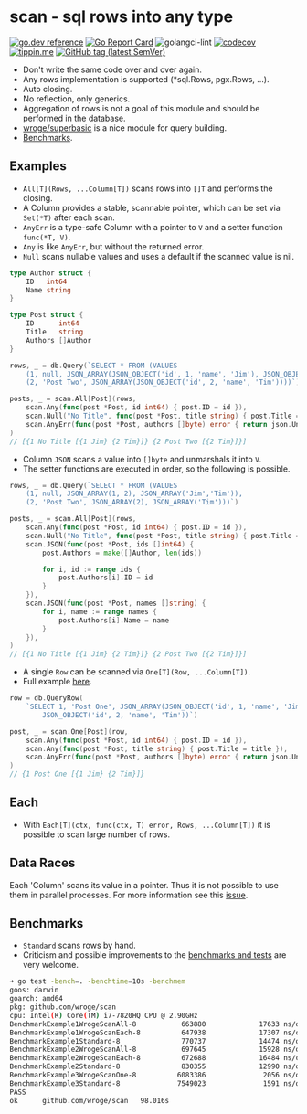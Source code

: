 # scan - sql rows into any type

[![go.dev reference](https://img.shields.io/badge/go.dev-reference-007d9c?logo=go&logoColor=white)](https://pkg.go.dev/github.com/wroge/scan)
[![Go Report Card](https://goreportcard.com/badge/github.com/wroge/scan)](https://goreportcard.com/report/github.com/wroge/scan)
![golangci-lint](https://github.com/wroge/scan/workflows/golangci-lint/badge.svg)
[![codecov](https://codecov.io/gh/wroge/scan/branch/main/graph/badge.svg?token=SBSedMOGHR)](https://codecov.io/gh/wroge/scan)
[![tippin.me](https://badgen.net/badge/%E2%9A%A1%EF%B8%8Ftippin.me/@_wroge/yellow)](https://tippin.me/@_wroge)
[![GitHub tag (latest SemVer)](https://img.shields.io/github/tag/wroge/scan.svg?style=social)](https://github.com/wroge/scan/tags)

- Don't write the same code over and over again.
- Any rows implementation is supported (*sql.Rows, pgx.Rows, ...).
- Auto closing.
- No reflection, only generics.
- Aggregation of rows is not a goal of this module and should be performed in the database.
- [wroge/superbasic](https://github.com/wroge/superbasic) is a nice module for query building.
- [Benchmarks](#benchmarks).

## Examples

- ```All[T](Rows, ...Column[T])``` scans rows into ```[]T``` and performs the closing.
- A Column provides a stable, scannable pointer, which can be set via ```Set(*T)``` after each scan.
- ```AnyErr``` is a type-safe Column with a pointer to ```V``` and a setter function ```func(*T, V)```.
- ```Any``` is like ```AnyErr```, but without the returned error.
- ```Null``` scans nullable values and uses a default if the scanned value is nil.

```go
type Author struct {
	ID   int64
	Name string
}

type Post struct {
	ID      int64
	Title   string
	Authors []Author
}

rows, _ = db.Query(`SELECT * FROM (VALUES 
	(1, null, JSON_ARRAY(JSON_OBJECT('id', 1, 'name', 'Jim'), JSON_OBJECT('id', 2, 'name', 'Tim'))),
	(2, 'Post Two', JSON_ARRAY(JSON_OBJECT('id', 2, 'name', 'Tim'))))`)

posts, _ = scan.All[Post](rows,
	scan.Any(func(post *Post, id int64) { post.ID = id }),
	scan.Null("No Title", func(post *Post, title string) { post.Title = title }),
	scan.AnyErr(func(post *Post, authors []byte) error { return json.Unmarshal(authors, &post.Authors) }),
)
// [{1 No Title [{1 Jim} {2 Tim}]} {2 Post Two [{2 Tim}]}]
```

- Column ```JSON``` scans a value into ```[]byte``` and unmarshals it into ```V```.
- The setter functions are executed in order, so the following is possible.

```go
rows, _ = db.Query(`SELECT * FROM (VALUES 
	(1, null, JSON_ARRAY(1, 2), JSON_ARRAY('Jim','Tim')),
	(2, 'Post Two', JSON_ARRAY(2), JSON_ARRAY('Tim')))`)

posts, _ = scan.All[Post](rows,
	scan.Any(func(post *Post, id int64) { post.ID = id }),
	scan.Null("No Title", func(post *Post, title string) { post.Title = title }),
	scan.JSON(func(post *Post, ids []int64) {
		post.Authors = make([]Author, len(ids))

		for i, id := range ids {
			post.Authors[i].ID = id
		}
	}),
	scan.JSON(func(post *Post, names []string) {
		for i, name := range names {
			post.Authors[i].Name = name
		}
	}),
)
// [{1 No Title [{1 Jim} {2 Tim}]} {2 Post Two [{2 Tim}]}]
```

- A single ```Row``` can be scanned via ```One[T](Row, ...Column[T])```.
- Full example [here](https://github.com/wroge/scan/blob/main/EXAMPLE.md).

```go
row = db.QueryRow(
	`SELECT 1, 'Post One', JSON_ARRAY(JSON_OBJECT('id', 1, 'name', 'Jim'), 
		JSON_OBJECT('id', 2, 'name', 'Tim'))`)

post, _ = scan.One[Post](row,
	scan.Any(func(post *Post, id int64) { post.ID = id }),
	scan.Any(func(post *Post, title string) { post.Title = title }),
	scan.AnyErr(func(post *Post, authors []byte) error { return json.Unmarshal(authors, &post.Authors) }),
)
// {1 Post One [{1 Jim} {2 Tim}]}
```

## Each

- With ```Each[T](ctx, func(ctx, T) error, Rows, ...Column[T])``` it is possible to scan large number of rows.

## Data Races

Each 'Column' scans its value in a pointer. Thus it is not possible to use them in parallel processes. For more information see this [issue](https://github.com/wroge/scan/issues/2).

## Benchmarks

- ```Standard``` scans rows by hand.
- Criticism and possible improvements to the [benchmarks and tests](https://github.com/wroge/scan/blob/main/scan_test.go) are very welcome.

```sh
➜ go test -bench=. -benchtime=10s -benchmem                                               
goos: darwin
goarch: amd64
pkg: github.com/wroge/scan
cpu: Intel(R) Core(TM) i7-7820HQ CPU @ 2.90GHz
BenchmarkExample1WrogeScanAll-8           663880             17633 ns/op            6984 B/op        139 allocs/op
BenchmarkExample1WrogeScanEach-8          647938             17307 ns/op            7464 B/op        149 allocs/op
BenchmarkExample1Standard-8               770737             14474 ns/op            5576 B/op        112 allocs/op
BenchmarkExample2WrogeScanAll-8           697645             15928 ns/op            9056 B/op        204 allocs/op
BenchmarkExample2WrogeScanEach-8          672688             16484 ns/op            9536 B/op        214 allocs/op
BenchmarkExample2Standard-8               830355             12990 ns/op            9677 B/op        117 allocs/op
BenchmarkExample3WrogeScanOne-8          6083386              2056 ns/op             816 B/op         21 allocs/op
BenchmarkExample3Standard-8              7549023              1591 ns/op             480 B/op         12 allocs/op
PASS
ok      github.com/wroge/scan   98.016s
```
